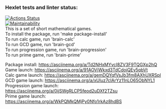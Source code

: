### Hexlet tests and linter status:
[![Actions Status](https://github.com/hiperonsky/python-project-49/workflows/hexlet-check/badge.svg)](https://github.com/hiperonsky/python-project-49/actions)  
[![Maintainability](https://api.codeclimate.com/v1/badges/a3a5dc8fc46d3b7c3a69/maintainability)](https://codeclimate.com/github/hiperonsky/python-project-49/maintainability)  
This is a set of short mathematical games.  
To install the package, run 'make package-install'  
To run calc game, run 'brain-calc'  
To run GCD game, run 'brain-gcd'  
To run progression game, run 'brain-progression'  
To run prime game, run 'brain-prime'  
  
Package install: https://asciinema.org/a/Td2NHxMYvcI8ZV3F9TQGXp2hQ  
Game launch: https://asciinema.org/a/91AOVjWkxd3TdCdojQEy5qbVt  
Calc game launch: https://asciinema.org/a/gemDQYqfVsJb3fm8AXhUXRSpl  
GCD game launch: https://asciinema.org/a/xUluz7clArYz11nLO65ObNYL1  
Progression game launch: https://asciinema.org/a/0ijSWgRLCP5feod2uDXf2TZsu  
Prime game launch: https://asciinema.org/a/WkPQMkQMjPy0Nfo1rkAz8hdBS  
